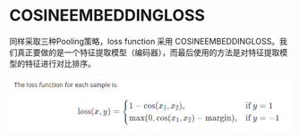 # COSINEEMBEDDINGLOSS

同样采取三种Pooling策略，loss function 采用 COSINEEMBEDDINGLOSS。我们真正要做的是一个特征提取模型（编码器），而最后使用的方法是对特征提取模型的特征进行对比排序。

![simi](../../images/simi9.png)